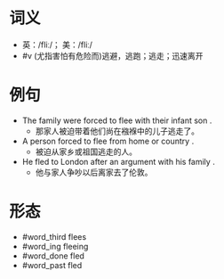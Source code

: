 # 词义
- 英：/fliː/； 美：/fliː/
- #v (尤指害怕有危险而)逃避，逃跑；逃走；迅速离开
# 例句
- The family were forced to flee with their infant son .
	- 那家人被迫带着他们尚在襁褓中的儿子逃走了。
- A person forced to flee from home or country .
	- 被迫从家乡或祖国逃走的人。
- He fled to London after an argument with his family .
	- 他与家人争吵以后离家去了伦敦。
# 形态
- #word_third flees
- #word_ing fleeing
- #word_done fled
- #word_past fled
